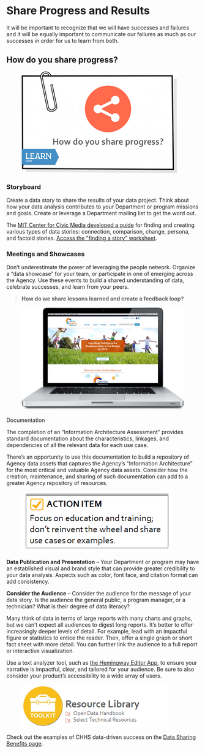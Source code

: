 # Share Progress and Results

It will be important to recognize that we will have successes and failures and it will be equally important to communicate our failures as much as our successes in order for us to learn from both.

## How do you share progress?

<figure><img src="../.gitbook/assets/image (8).png" alt=""><figcaption></figcaption></figure>

### Storyboard

Create a data story to share the results of your data project. Think about how your data analysis contributes to your Department or program missions and goals. Create or leverage a Department mailing list to get the word out.

The [MIT Center for Civic Media developed a guide](https://datatherapy.org/activities/activity-finding-a-story-in-data/) for finding and creating various types of data stories: connection, comparison, change, persona, and factoid stories. [Access the "finding a story" worksheet](https://datatherapy.files.wordpress.com/2014/07/finding-a-story-worksheets-v1-1.pdf).

### Meetings and Showcases

Don’t underestimate the power of leveraging the people network. Organize a “data showcase” for your team, or participate in one of emerging across the Agency. Use these events to build a shared understanding of data, celebrate successes, and learn from your peers.

> **How do we share lessons learned and create a feedback loop?**

<figure><img src="../.gitbook/assets/image (9).png" alt=""><figcaption></figcaption></figure>

Documentation

The completion of an “Information Architecture Assessment” provides standard documentation about the characteristics, linkages, and dependencies of all the relevant data for each use case.

There’s an opportunity to use this documentation to build a repository of Agency data assets that captures the Agency’s “Information Architecture” for the most critical and valuable Agency data assets. Consider how the creation, maintenance, and sharing of such documentation can add to a greater Agency repository of resources.

<figure><img src="../.gitbook/assets/image (22).png" alt=""><figcaption></figcaption></figure>

**Data Publication and Presentation** – Your Department or program may have an established visual and brand style that can provide greater credibility to your data analysis. Aspects such as color, font face, and citation format can add consistency.

**Consider the Audience** – Consider the audience for the message of your data story. Is the audience the general public, a program manager, or a technician? What is their degree of data literacy?

Many think of data in terms of large reports with many charts and graphs, but we can’t expect all audiences to digest long reports. It’s better to offer increasingly deeper levels of detail. For example, lead with an impactful figure or statistics to entice the reader. Then, offer a single graph or short fact sheet with more detail. You can further link the audience to a full report or interactive visualization.

Use a text analyzer tool, such as [the Hemingway Editor App](http://www.hemingwayapp.com/), to ensure your narrative is impactful, clear, and tailored for your audience. Be sure to also consider your product’s accessibility to a wide array of users.

<figure><img src="../.gitbook/assets/image (23).png" alt=""><figcaption></figcaption></figure>



Check out the examples of CHHS data-driven success on the [Data Sharing Benefits page](../appendix/benefits.md).
